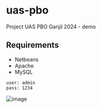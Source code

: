 # uas-pbo
Project UAS PBO Ganjil 2024 - demo

## Requirements
- Netbeans
- Apache
- MySQL

```
user: admin
pass: 1234
``` 

![image](https://github.com/user-attachments/assets/a37d686b-a55b-405f-b3c2-9e2b72e59d39)
